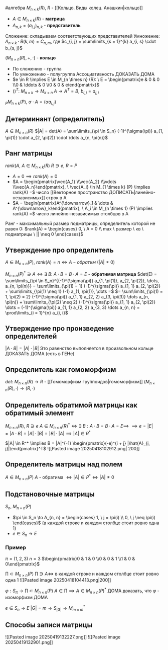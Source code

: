 #алгебра 
$M_{n \times k}(R), \ R$ - [[Кольцо. Виды колец. Анашкин|кольцо]]

- $A \in M_{n \times k}(R)$ - **матрица**
- $A_{n, k} = (a_{i, j})_{n, k}$ - **представитель**

Сложение: складываем соответствующих представителей
Умножение: $A_{n \times k} \cdot B(k, m) = C_{n, m}$, где $c_{i, j} = \sum\limits_{s = 1}^{k} a_{i, s} \cdot b_{s, j}$

$(M_{n \times n} (R), +, \cdot)$ - **кольцо**
- По сложению - группа
- По умножению - полугруппа
	Ассоциативность ДОКАЗАТЬ ДОМА
- $e \in R \implies E \in M_{n \times n} (R): \ E = \begin{pmatrix}e & 0 & 0 \\0 & \ddots & 0 \\0 & 0 & e\end{pmatrix}$
- $()^T: \ M_{n \times k} \to M_{k \times n}$
	$A \to A^T = B, \ b_{i, j} = a_{j, i}$

$_{P} M_{n \times k} (P), \ \alpha \cdot A = (\alpha a_{i, j})$

## Детерминант (определитель)
$A \in M_{n \times n} (R)$
$|A| = det(A) = \sum\limits_{\pi \in S_n} (-1)^{\sigma(\pi)} a_{1, \pi(1)} \cdot a_{2, \pi(2)} \cdot \dots a_{n, \pi(n)}$

## Ранг матрицы
$rank(A, \ A \in M_{n \times k} (R)$
$R \ni e, \ R = P$

- $A = 0 \implies rank(A) = 0$
- $A = \begin{pmatrix}\vec{A_1} \\\vec{A_2} \\\vdots \\\vec{A_n}\end{pmatrix}, \ \vec{A_i} \in M_{1 \times k} (P) \implies rank(A) =$ число [[Векторное пространство ДОПИСАТЬ|линейно-независимых]] строк в A
- $A = \begin{pmatrix}A^{\downarrow}_1 & \dots & A^{\downarrow}_k\end{pmatrix}, \ A_i \in M_{n \times 1} (P) \implies rank(A) =$ число линейно-независимых столбцов в A

Ранг - максимальный размер подматрицы, определитель которой не равен 0: $rank(A) = \begin{cases} 0, \ A = 0 \\ max \ размер \ кв \ подматрицы \ || \neq 0 \end{cases}$

## Утверждение про определитель
$A \in M_{n \times n} (P), \ rank(A) = n \iff A - обратим \ (|A| \neq 0)$

$M_{n \times n} (P)^* \ni A \iff \exists \ B: \ A \cdot B = B \cdot A = E$ - **обратимая матрица**
$det(E) = \sum\limits_{\pi \in S_n}^{(-1)^{\sigma(\pi)} a_{1, \pi(1)}, a_{2, \pi(2)}, \dots, a_{n, \pi(n)}} = \sum\limits_{\pi(1) = 1} (-1)^{\sigma(\pi)} a_{1, 1} a_{2, \pi(2)} + \sum\limits_{\pi(1) \neq 1} (-1) a_{1, \pi(1)}, \dots =$
$= \sum\limits_{\pi(1) = 1, \pi(2) = 2} (-1)^{\sigma(\pi)} a_{1, 1} a_{2, 2} a_{3, \pi(3)} \dots a_{n, \pi(n)} + \sum\limits_{\pi(2) \neq 2} (-1)^{\sigma(\pi)} a_{1, 1} a_{2, \pi(2)} \dots = (-1)^{\sigma(\pi)} a_{1, 1} a_{2, 2} a_{3, 3} \dots a_{n, n} = \prod\limits_{i = 1}^{n} a_{i, i}$

## Утверждение про произведение определителей
$|A \cdot B| = |A| \cdot |B|$
Это равенство выполняется в произвольном кольце
ДОКАЗАТЬ ДОМА (есть в ГЕНе)

## Определитель как гомоморфизм
$det: \ M_{n \times n} (R) \to R$ - [[Гомоморфизм группоидов|гомоморфизм]]
$(M_{n \times n} (R), \cdot) \to (R, \cdot)$

## Определитель обратимой матрицы как обратимый элемент
$M_{n \times n} (R), \ R \ni e$
$A \in M_{n \times n} (R)^* \iff \exists \ B: A \cdot B = B \cdot A = E \implies$
$\implies e = |E| = |A \cdot B| = |A| \cdot |B| = |B| \cdot |A| \implies |A| \in R^*$

$|A| \in R^* \implies B = |A|^{-1} \begin{pmatrix}(-e)^{i + j} |\hat{A}_{i, j}|\end{pmatrix}^T$
![[Pasted image 20250418102912.png| 200]]

## Определитель матрицы над полем
$A \in M_{n \times n} (P)$
$A$ - обратима $\iff |A| \in P^* \iff |A| \neq 0$

## Подстановочные матрицы
$S_n, \ M_{n \times n} (P)$
- $\pi \in S_n \to A_{n, n} = \begin{cases} 1, \ j = \pi(i) \\ 0, \ j \neq \pi(i) \end{cases}$ (в каждой строке и каждом столбце стоит ровно одна 1)
- $e \in S_n \to E$

### Пример
$\pi = (1, 2, 3)$
$n = 3$
$\begin{pmatrix}0 & 1 & 0 \\0 & 0 & 1 \\1 & 0 & 0\end{pmatrix}$

$\prod \subset M_{n \times n} (P)$
$\prod \ni A \iff$ в каждой строке и каждом столбце стоит ровно одна 1
![[Pasted image 20250418104413.png|200]]

$\varphi: S_{\pi} \to \prod \subset M_{n \times n} (P)$
$A \in \prod \implies A \in M_{n \times n} (P)^*$ ДОМА
доказать, что $\varphi$ - изоморфизм ДОМА

$e \in S_n \to E$
$|G| = m \to S_{|G|} \to M_{m \times m}^{*}$

## Способы записи матрицы
![[Pasted image 20250419132227.png]]
![[Pasted image 20250419132901.png]]